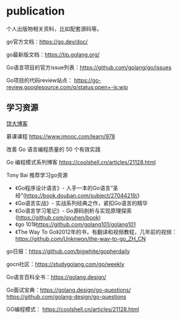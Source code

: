 # publication
个人出版物相关资料，比如配套源码等。

go官方文档：https://go.dev/doc/

go最新版文档：https://tip.golang.org/

Go语言项目的官方issue列表：https://github.com/golang/go/issues

Go项目的代码review站点： https://go-review.googlesource.com/q/status:open+-is:wip

## 学习资源

[饶大博客](https://qcrao.com/)

慕课课程
https://www.imooc.com/learn/978

改善 Go 语言编程质量的 50 个有效实践

Go 编程模式系列博客
https://coolshell.cn/articles/21128.html

Tony Bai 推荐学习go资源

- 《Go程序设计语言》- 人手一本的Go语言“圣经”(https://book.douban.com/subject/27044219/)
- 《Go语言实战》- 实战系列经典之作，紧扣Go语言的精华
- 《Go语言学习笔记》- Go源码剖析与实现原理探索(https://github.com/qyuhen/book)
- 《go 101》https://github.com/golang101/golang101
- 《The Way To Go》2012年的书，有翻译和视频教程，几年前的视频：https://github.com/Unknwon/the-way-to-go_ZH_CN

go日报：https://github.com/bigwhite/gopherdaily

gocn社区：https://studygolang.com/go/weekly

Go语言百科全书：https://golang.design/

Go面试宝典：https://golang.design/go-questions/      https://github.com/golang-design/go-questions

GO编程模式： https://coolshell.cn/articles/21128.html

